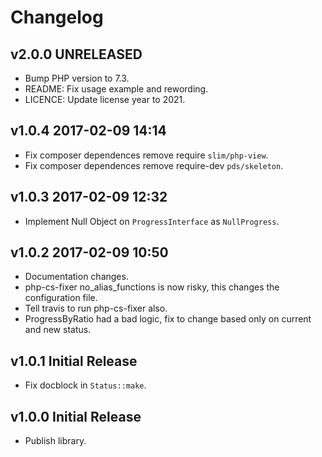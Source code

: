 # Changelog

## v2.0.0 UNRELEASED

- Bump PHP version to 7.3.
- README: Fix usage example and rewording.
- LICENCE: Update license year to 2021.

## v1.0.4 2017-02-09 14:14

- Fix composer dependences remove require `slim/php-view`.
- Fix composer dependences remove require-dev `pds/skeleton`.

## v1.0.3 2017-02-09 12:32

- Implement Null Object on `ProgressInterface` as `NullProgress`.

## v1.0.2 2017-02-09  10:50

- Documentation changes.
- php-cs-fixer no_alias_functions is now risky, this changes the configuration file.
- Tell travis to run php-cs-fixer also.
- ProgressByRatio had a bad logic, fix to change based only on current and new status.

## v1.0.1 Initial Release

- Fix docblock in `Status::make`.

## v1.0.0 Initial Release

- Publish library.
